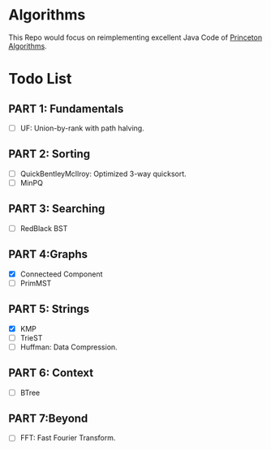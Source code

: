 # Algorithms

This Repo would focus on reimplementing excellent Java Code of [Princeton Algorithms](https://algs4.cs.princeton.edu/code/).

# Todo List

## PART 1: Fundamentals

- [ ] UF: Union-by-rank with path halving.

## PART 2: Sorting

- [ ] QuickBentleyMcllroy: Optimized 3-way quicksort.
- [ ] MinPQ

## PART 3: Searching 

- [ ] RedBlack BST

## PART 4:Graphs
- [x] Connecteed Component
- [ ] PrimMST

## PART 5: Strings

- [x] KMP
- [ ] TrieST
- [ ] Huffman: Data Compression.

## PART 6: Context 

- [ ] BTree

## PART 7:Beyond

- [ ] FFT: Fast Fourier Transform.